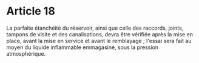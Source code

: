 # Article 18

La parfaite étanchéité du réservoir, ainsi que celle des raccords, joints, tampons de visite et des canalisations, devra être vérifiée après la mise en place, avant la mise en service et avant le remblayage ; l'essai sera fait au moyen du liquide inflammable emmagasiné, sous la pression atmosphérique.
